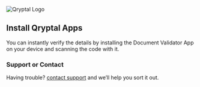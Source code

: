 ![Qryptal Logo](https://qdev.s3.amazonaws.com/00Apps/vdlogos/Qlogo-Tx-Name75h.png "Qryptal Logo")
## Install Qryptal Apps

You can instantly verify the details by installing the Document Validator App on your device and scanning the code with it.

### Support or Contact

Having trouble? [contact support](https://www.qryptal.com/contact) and we’ll help you sort it out.
